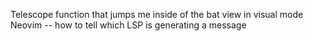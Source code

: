 Telescope function that jumps me inside of the bat view in visual mode
Neovim -- how to tell which LSP is generating a message
